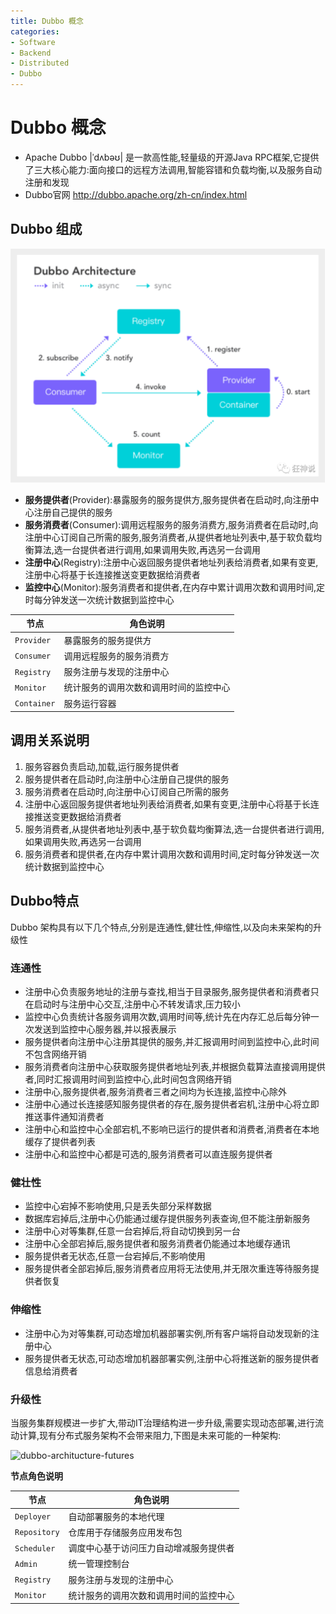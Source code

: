 ```yaml
---
title: Dubbo 概念
categories:
- Software
- Backend
- Distributed
- Dubbo
---
```

# Dubbo 概念

- Apache Dubbo |ˈdʌbəʊ| 是一款高性能,轻量级的开源Java RPC框架,它提供了三大核心能力:面向接口的远程方法调用,智能容错和负载均衡,以及服务自动注册和发现
- Dubbo官网 http://dubbo.apache.org/zh-cn/index.html

## Dubbo 组成

<img src="https://raw.githubusercontent.com/LuShan123888/Files/main/Pictures/2020-12-10-2020-11-18-640-20201118130507459.png" alt="img" style="zoom:67%;" />

- **服务提供者**(Provider):暴露服务的服务提供方,服务提供者在启动时,向注册中心注册自己提供的服务
- **服务消费者**(Consumer):调用远程服务的服务消费方,服务消费者在启动时,向注册中心订阅自己所需的服务,服务消费者,从提供者地址列表中,基于软负载均衡算法,选一台提供者进行调用,如果调用失败,再选另一台调用
- **注册中心**(Registry):注册中心返回服务提供者地址列表给消费者,如果有变更,注册中心将基于长连接推送变更数据给消费者
- **监控中心**(Monitor):服务消费者和提供者,在内存中累计调用次数和调用时间,定时每分钟发送一次统计数据到监控中心

| 节点        | 角色说明                               |
| ----------- | -------------------------------------- |
| `Provider`  | 暴露服务的服务提供方                   |
| `Consumer`  | 调用远程服务的服务消费方               |
| `Registry`  | 服务注册与发现的注册中心               |
| `Monitor`   | 统计服务的调用次数和调用时间的监控中心 |
| `Container` | 服务运行容器                           |

## 调用关系说明

1.  服务容器负责启动,加载,运行服务提供者
2.  服务提供者在启动时,向注册中心注册自己提供的服务
3.  服务消费者在启动时,向注册中心订阅自己所需的服务
4.  注册中心返回服务提供者地址列表给消费者,如果有变更,注册中心将基于长连接推送变更数据给消费者
5.  服务消费者,从提供者地址列表中,基于软负载均衡算法,选一台提供者进行调用,如果调用失败,再选另一台调用
6.  服务消费者和提供者,在内存中累计调用次数和调用时间,定时每分钟发送一次统计数据到监控中心

## Dubbo特点

Dubbo 架构具有以下几个特点,分别是连通性,健壮性,伸缩性,以及向未来架构的升级性

### 连通性

-   注册中心负责服务地址的注册与查找,相当于目录服务,服务提供者和消费者只在启动时与注册中心交互,注册中心不转发请求,压力较小
-   监控中心负责统计各服务调用次数,调用时间等,统计先在内存汇总后每分钟一次发送到监控中心服务器,并以报表展示
-   服务提供者向注册中心注册其提供的服务,并汇报调用时间到监控中心,此时间不包含网络开销
-   服务消费者向注册中心获取服务提供者地址列表,并根据负载算法直接调用提供者,同时汇报调用时间到监控中心,此时间包含网络开销
-   注册中心,服务提供者,服务消费者三者之间均为长连接,监控中心除外
-   注册中心通过长连接感知服务提供者的存在,服务提供者宕机,注册中心将立即推送事件通知消费者
-   注册中心和监控中心全部宕机,不影响已运行的提供者和消费者,消费者在本地缓存了提供者列表
-   注册中心和监控中心都是可选的,服务消费者可以直连服务提供者

### 健壮性

-   监控中心宕掉不影响使用,只是丢失部分采样数据
-   数据库宕掉后,注册中心仍能通过缓存提供服务列表查询,但不能注册新服务
-   注册中心对等集群,任意一台宕掉后,将自动切换到另一台
-   注册中心全部宕掉后,服务提供者和服务消费者仍能通过本地缓存通讯
-   服务提供者无状态,任意一台宕掉后,不影响使用
-   服务提供者全部宕掉后,服务消费者应用将无法使用,并无限次重连等待服务提供者恢复

### 伸缩性

-   注册中心为对等集群,可动态增加机器部署实例,所有客户端将自动发现新的注册中心
-   服务提供者无状态,可动态增加机器部署实例,注册中心将推送新的服务提供者信息给消费者

### 升级性

当服务集群规模进一步扩大,带动IT治理结构进一步升级,需要实现动态部署,进行流动计算,现有分布式服务架构不会带来阻力,下图是未来可能的一种架构:

![dubbo-architucture-futures](https://dubbo.apache.org/imgs/user/dubbo-architecture-future.jpg)

**节点角色说明**

| 节点         | 角色说明                               |
| ------------ | -------------------------------------- |
| `Deployer`   | 自动部署服务的本地代理                 |
| `Repository` | 仓库用于存储服务应用发布包             |
| `Scheduler`  | 调度中心基于访问压力自动增减服务提供者 |
| `Admin`      | 统一管理控制台                         |
| `Registry`   | 服务注册与发现的注册中心               |
| `Monitor`    | 统计服务的调用次数和调用时间的监控中心 |